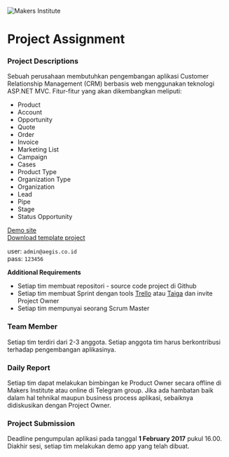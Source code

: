 ![Makers Institute](https://makersinstitute.id/img/logo-makersinstitute.png)

# Project Assignment

### Project Descriptions
Sebuah perusahaan membutuhkan pengembangan aplikasi Customer Relationship Management (CRM) berbasis web menggunakan teknologi ASP.NET MVC. Fitur-fitur yang akan dikembangkan meliputi:

- Product
- Account
- Opportunity
- Quote
- Order
- Invoice
- Marketing List
- Campaign
- Cases
- Product Type
- Organization Type
- Organization
- Lead
- Pipe
- Stage
- Status Opportunity

[Demo site](#)<br>
[Download template project](https://drive.google.com/file/d/0BxX2bjSbu8fJNnBYb0N5RkpNZFk/view?usp=sharing)

user: `admin@aegis.co.id`<br>
pass: `123456`

__Additional Requirements__
  - Setiap tim membuat repositori - source code project di Github
  - Setiap tim membuat Sprint dengan tools [Trello](http://trello.com) atau [Taiga](http://taiga.io) dan invite Project Owner
  - Setiap tim mempunyai seorang Scrum Master

### Team Member
Setiap tim terdiri dari 2-3 anggota. Setiap anggota tim harus berkontribusi terhadap pengembangan aplikasinya.

### Daily Report
Setiap tim dapat melakukan bimbingan ke Product Owner secara offline di Makers Institute atau online di Telegram group. Jika ada hambatan baik dalam hal tehnikal maupun business process aplikasi, sebaiknya didiskusikan dengan Project Owner.

### Project Submission
Deadline pengumpulan aplikasi pada tanggal __1 February 2017__ pukul 16.00. Diakhir sesi, setiap tim melakukan demo app yang telah dibuat. 
